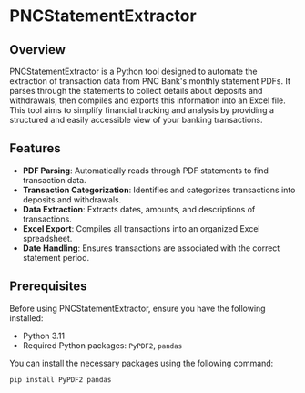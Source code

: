 # PNCStatementExtractor

## Overview
PNCStatementExtractor is a Python tool designed to automate the extraction of transaction data from PNC Bank's monthly statement PDFs. It parses through the statements to collect details about deposits and withdrawals, then compiles and exports this information into an Excel file. This tool aims to simplify financial tracking and analysis by providing a structured and easily accessible view of your banking transactions.

## Features
- **PDF Parsing**: Automatically reads through PDF statements to find transaction data.
- **Transaction Categorization**: Identifies and categorizes transactions into deposits and withdrawals.
- **Data Extraction**: Extracts dates, amounts, and descriptions of transactions.
- **Excel Export**: Compiles all transactions into an organized Excel spreadsheet.
- **Date Handling**: Ensures transactions are associated with the correct statement period.

## Prerequisites
Before using PNCStatementExtractor, ensure you have the following installed:
- Python 3.11
- Required Python packages: `PyPDF2`, `pandas`

You can install the necessary packages using the following command:
```bash
pip install PyPDF2 pandas
